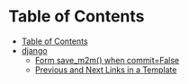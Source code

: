 # Table of Contents
  - [Table of Contents](./README.md)
  - [django](django)
    - [Form save_m2m() when commit=False](django/form_save_m2m.md)
    - [Previous and Next Links in a Template](django/previous_next_links.md)
